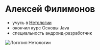 # Алексей Филимонов



- учусь в [Нетологии](https://netology.ru)
- окончил курс Основы Java
- специальность андроид-разработчик

![Логотип Нетологии](https://netology.ru/_next/static/media/logo-black-text.6a91d6f1.svg)